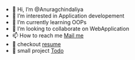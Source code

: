 - 👋 Hi, I’m @Anuragchindaliya
- 👀 I’m interested in Application developement
- 🌱 I’m currently learning OOPs
- 💞️ I’m looking to collaborate on WebApplication
- 📫 How to reach me [Mail me](mailto:anuragwebpoint@gmail.com)
- 📄 checkout [resume](https://anurag-cv.web.app/)
- 📅 small project [Todo](https://anuragchindaliya.github.io/todo/)
<!---
Anuragchindaliya/Anuragchindaliya is a ✨ special ✨ repository because its `README.md` (this file) appears on your GitHub profile.
You can click the Preview link to take a look at your changes.
--->
